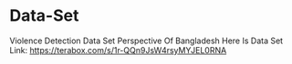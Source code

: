 # Data-Set
Violence Detection Data Set Perspective Of Bangladesh
Here Is Data Set Link:
https://terabox.com/s/1r-QQn9JsW4rsyMYJEL0RNA


